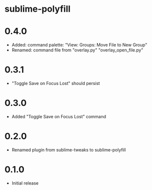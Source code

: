 # sublime-polyfill

# 0.4.0

* Added: command palette: "View: Groups: Move File to New Group"
* Renamed: command file from "overlay.py" "overlay_open_file.py"

# 0.3.1

* "Toggle Save on Focus Lost" should persist

# 0.3.0

* Added "Toggle Save on Focus Lost" command

# 0.2.0

* Renamed plugin from sublime-tweaks to sublime-polyfill

# 0.1.0

* Initial release
